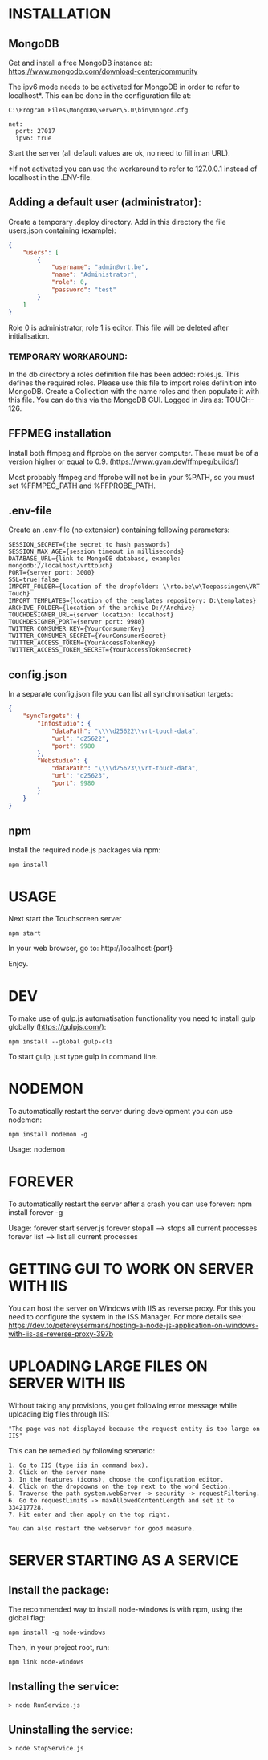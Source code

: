 # INSTALLATION

## MongoDB
Get and install a free MongoDB instance at:
	https://www.mongodb.com/download-center/community

The ipv6 mode needs to be activated for MongoDB in order to refer to localhost*. This can be done in the configuration file at:

    C:\Program Files\MongoDB\Server\5.0\bin\mongod.cfg

```# network interfaces
net:
  port: 27017
  ipv6: true
```

Start the server (all default values are ok, no need to fill in an URL).

*If not activated you can use the workaround to refer to 127.0.0.1 instead of localhost in the .ENV-file.

## Adding a default user (administrator):
Create a temporary .deploy directory. Add in this directory the file users.json containing (example):

```json
{
    "users": [
        {
            "username": "admin@vrt.be",
            "name": "Administrator",
            "role": 0,
            "password": "test"
        }
    ]
}
```

Role 0 is administrator, role 1 is editor.
This file will be deleted after initialisation.

### TEMPORARY WORKAROUND:
In the db directory a roles definition file has been added: roles.js. This defines the required roles.
Please use this file to import roles definition into MongoDB. Create a Collection with the name roles and then populate it with this file.
You can do this via the MongoDB GUI. Logged in Jira as: TOUCH-126.

## FFPMEG installation
Install both ffmpeg and ffprobe on the server computer. These must
be of a version higher or equal to 0.9. (https://www.gyan.dev/ffmpeg/builds/)

Most probably ffmpeg and ffprobe will not be in your %PATH, so you
must set %FFMPEG_PATH and %FFPROBE_PATH.

## .env-file
Create an .env-file (no extension) containing following parameters:

```
SESSION_SECRET={the secret to hash passwords}
SESSION_MAX_AGE={session timeout in milliseconds}
DATABASE_URL={link to MongoDB database, example: mongodb://localhost/vrttouch}
PORT={server port: 3000}
SSL=true|false
IMPORT_FOLDER={location of the dropfolder: \\rto.be\w\Toepassingen\VRT Touch}
IMPORT_TEMPLATES={location of the templates repository: D:\templates}
ARCHIVE_FOLDER={location of the archive D://Archive}
TOUCHDESIGNER_URL={server location: localhost}
TOUCHDESIGNER_PORT={server port: 9980}
TWITTER_CONSUMER_KEY={YourConsumerKey}
TWITTER_CONSUMER_SECRET={YourConsumerSecret}
TWITTER_ACCESS_TOKEN={YourAccessTokenKey}
TWITTER_ACCESS_TOKEN_SECRET={YourAccessTokenSecret}
```

## config.json
In a separate config.json file you can list all synchronisation targets:

```json
{
    "syncTargets": {
        "Infostudio": { 
            "dataPath": "\\\\d25622\\vrt-touch-data",
            "url": "d25622",
            "port": 9980
        },
        "Webstudio": {
            "dataPath": "\\\\d25623\\vrt-touch-data",
            "url": "d25623",
            "port": 9980
        }
    }
}
```

## npm
Install the required node.js packages via npm:

	npm install

# USAGE
Next start the Touchscreen server

	npm start

In your web browser, go to: http://localhost:{port}

Enjoy.

# DEV
To make use of gulp.js automatisation functionality you need
to install gulp globally (https://gulpjs.com/):

	npm install --global gulp-cli

To start gulp, just type gulp in command line.

# NODEMON
To automatically restart the server during development you can use
nodemon:

    npm install nodemon -g

Usage:
    nodemon

# FOREVER
To automatically restart the server after a crash you can use
forever:
    npm install forever -g

Usage:
    forever start server.js
    forever stopall             --> stops all current processes
    forever list                --> list all current processes

# GETTING GUI TO WORK ON SERVER WITH IIS
You can host the server on Windows with IIS as
reverse proxy. For this you need to configure the
system in the ISS Manager.
For more details see:
https://dev.to/petereysermans/hosting-a-node-js-application-on-windows-with-iis-as-reverse-proxy-397b

# UPLOADING LARGE FILES ON SERVER WITH IIS
Without taking any provisions, you get following error message while uploading big files through IIS:

    "The page was not displayed because the request entity is too large on IIS"

This can be remedied by following scenario:

    1. Go to IIS (type iis in command box).
    2. Click on the server name
    3. In the features (icons), choose the configuration editor.
    4. Click on the dropdowns on the top next to the word Section.
    5. Traverse the path system.webServer -> security -> requestFiltering.
    6. Go to requestLimits -> maxAllowedContentLength and set it to 334217728.
    7. Hit enter and then apply on the top right.
    
    You can also restart the webserver for good measure.

# SERVER STARTING AS A SERVICE
## Install the package:

The recommended way to install node-windows is with npm, using the global flag:

```
npm install -g node-windows
```

Then, in your project root, run:

```
npm link node-windows
```

## Installing the service:

```
> node RunService.js
```

## Uninstalling the service:

```
> node StopService.js
```
